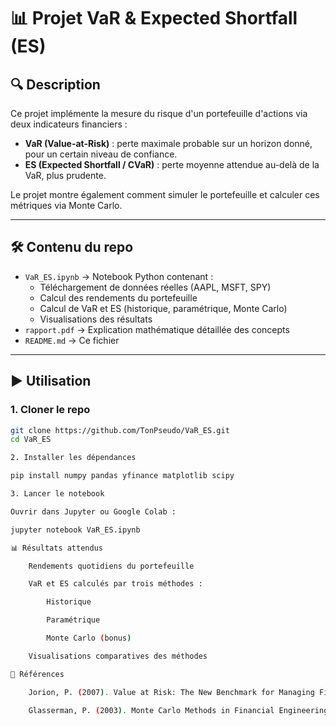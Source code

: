 # 📊 Projet VaR & Expected Shortfall (ES)

## 🔍 Description
Ce projet implémente la mesure du risque d'un portefeuille d'actions via deux indicateurs financiers :
- **VaR (Value-at-Risk)** : perte maximale probable sur un horizon donné, pour un certain niveau de confiance.
- **ES (Expected Shortfall / CVaR)** : perte moyenne attendue au-delà de la VaR, plus prudente.

Le projet montre également comment simuler le portefeuille et calculer ces métriques via Monte Carlo.

---

## 🛠️ Contenu du repo

- `VaR_ES.ipynb` → Notebook Python contenant :
  - Téléchargement de données réelles (AAPL, MSFT, SPY)
  - Calcul des rendements du portefeuille
  - Calcul de VaR et ES (historique, paramétrique, Monte Carlo)
  - Visualisations des résultats
- `rapport.pdf` → Explication mathématique détaillée des concepts
- `README.md` → Ce fichier

---

## ▶️ Utilisation

### 1. Cloner le repo
```bash
git clone https://github.com/TonPseudo/VaR_ES.git
cd VaR_ES

2. Installer les dépendances

pip install numpy pandas yfinance matplotlib scipy

3. Lancer le notebook

Ouvrir dans Jupyter ou Google Colab :

jupyter notebook VaR_ES.ipynb

📊 Résultats attendus

    Rendements quotidiens du portefeuille

    VaR et ES calculés par trois méthodes :

        Historique

        Paramétrique

        Monte Carlo (bonus)

    Visualisations comparatives des méthodes

📌 Références

    Jorion, P. (2007). Value at Risk: The New Benchmark for Managing Financial Risk.

    Glasserman, P. (2003). Monte Carlo Methods in Financial Engineering

